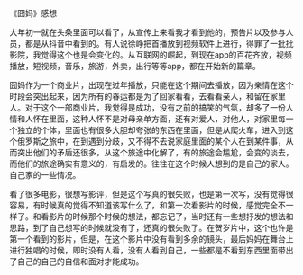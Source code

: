 《囧妈》感想

大年初一就在头条里面可以看了，从宣传上来看我才看到他的，预告片以及参与人员，都是从抖音中看到的。有人说徐峥把首播放到视频软件上进行，得罪了一批批影院，我觉得这个也是会变化的。从互联网的崛起，到现在app的百花齐放，视频播放，短视频，音乐，旅游，外卖，出行等等app，都在开始新的篇章。

囧妈作为一个商业片，出现在过年播放，只能在这个期间去播放，因为亲情在这个时段会突出起来，因为所有的春运都是为了回家看看，去看看亲人，和留在家里人。对于这个一部商业片，我觉得是成功，没有之前的搞笑的气氛，却多了一份人情和人怀在里面，这种人怀不是对母亲单方面，还有对爱人，对他人，对家里每一个独立的个体，里面也有很多大胆却夸张的东西在里面，但是从爬火车，进入到这个俄罗斯之旅中，在到遇到分歧，又不得不去说家庭里面的某个人在到某件事，从而突出他们的矛盾还很多，从这个旅途中化解了，有的旅途会尴尬，会变的淡去，而他们的旅途确实有意义的，有启发的。往往在这个时候人想到的是自己的家人。自己家的一些情况。

看了很多电影，很想写影评，但是这个写真的很失败，也是第一次写，没有觉得很容易，有时候真的觉得不知道该写什么了，和第一次看影片的时候，感觉完全不一样了。和看影片的时候那个时候的想法，都忘记了，当时还有一些想抒发的想法和思路，到了自己想写的时候就没有了，还真的很失败了。在贺岁片中，这个也许是第一个看到的影片，但是，在这个影片中没有看到多余的镜头，最后妈妈在舞台上进行独唱的时候，即时没有人看，没有人看到自己，一些都是不看到东西里面带出了自己的自己的自信和面对才能成功。